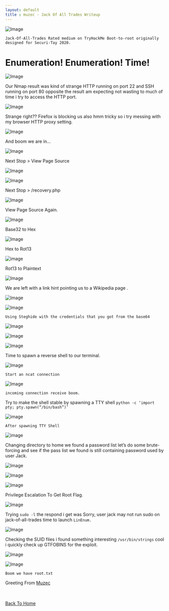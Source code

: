 ```yaml
---
layout: default
title : muzec - Jack Of All Trades Writeup
---
```


![Image](https://miro.medium.com/max/700/1*IdVpvTuLGREGcMZeX-1CAA.png)

```Jack-Of-All-Trades Rated medium on TryHackMe Boot-to-root originally designed for Securi-Tay 2020.```

# Enumeration! Enumeration! Time!

![Image](https://miro.medium.com/max/700/1*gTtUqXCwSk2NUNt0BzT-hg.png)


Our Nmap result was kind of strange HTTP running on port 22 and SSH running on port 80 opposite the result am expecting not wasting to much of time i try to access the HTTP port.

![Image](https://miro.medium.com/max/700/1*rW-s4C-tq_CB8iwCb6Yp9g.png)


Strange right?? Firefox is blocking us also hmm tricky so i try messing with my browser HTTP proxy setting.


![Image](https://miro.medium.com/max/700/1*0S3YSSFeUA-09LcDaL94aA.png)

And boom we are in…

![Image](https://miro.medium.com/max/700/1*9fsZkRDJUIra9S4dQgHDWA.png)

Next Stop > View Page Source

![Image](https://miro.medium.com/max/700/1*oeVxJmdvtVjbZywgos28oA.png)

![Image](https://miro.medium.com/max/700/1*x0Ua0QHYqJDlm_b4BhgElA.png)

Next Stop > /recovery.php

![Image](https://miro.medium.com/max/700/1*WqFOPtVeclIWgdm6mtrq-Q.png)

View Page Source Again.

![Image](https://miro.medium.com/max/700/1*f2U28VKpexmLmmIeF3JUtg.png)

Base32 to Hex

![Image](https://miro.medium.com/max/700/1*76nWId2C3-1JuMBhIU91MA.png)

Hex to Rot13

![image](https://miro.medium.com/max/700/1*4h1DUip63EEfiHzqJfQCog.png)

Rot13 to Plaintext

![Image](https://miro.medium.com/max/700/1*_2DH-qOxm2ftKV1PWAaHtg.png)


We are left with a link hint pointing us to a Wikipedia page .

![Image](https://miro.medium.com/max/700/1*0BU3O8Q6U6ntKc56qyfkHA.png)


![Image](https://miro.medium.com/max/700/1*31xgi_M_nRv7kzg0veA2sQ.png)


```Using Steghide with the credentials that you got from the base64```

![Image](https://miro.medium.com/max/700/1*Pt7QRpzokBL3X2U4IESt4A.png)


![Image](https://miro.medium.com/max/700/1*NuEkR-nX_yWRyc5PpV31Ew.png)


![Image](https://miro.medium.com/max/700/1*apPYxtFddkUKtfATFhkVdA.png)

Time to spawn a reverse shell to our terminal.

![Image](https://miro.medium.com/max/700/1*WJ-M96hmMYSZcTmasB8qog.png)

```Start an ncat connection```

![Image](https://miro.medium.com/max/700/1*JUoOc11pmocl2Wjlw53YLg.png)

```incoming connection receive boom.```

Try to make the shell stable by spawning a TTY shell ```python -c ‘import pty; pty.spawn(“/bin/bash”)’```

![image](https://miro.medium.com/max/700/1*xAwVIlohAGdNGlgbFp-4LQ.png)

```After spawning TTY Shell```

![image](https://miro.medium.com/max/700/1*ohV1WrlpZMnp9AOJTghVSA.png)

Changing directory to home we found a password list let’s do some brute-forcing and see if the pass list we found is still containing password used by user Jack.

![Image](https://miro.medium.com/max/700/1*1JSkYJ-NEfpv1b7bQZXIyg.png)


![Image](https://miro.medium.com/max/700/1*fpbNn0-oWWDIWIKj4HqcIg.png)


![Image](https://miro.medium.com/max/700/1*76YzrHB3Y7nCaKs3XgRpCw.png)


Privilege Escalation To Get Root Flag.

![Image](https://miro.medium.com/max/700/1*_WJcF4vXMYOw8Qk_bsfFlA.png)

Trying ```sudo -l``` the respond i get was Sorry, user jack may not run sudo on jack-of-all-trades time to launch ```LinEnum.```

![Image](https://miro.medium.com/max/700/1*OUn6U7gG6CUuNDjOo_8PqA.png)

Checking the SUID files i found something interesting ```/usr/bin/strings``` cool i quickly check up GTFOBINS for the exploit.

![Image](https://miro.medium.com/max/700/1*ALHzL5OK6qy4_y5QjnzKTQ.png)


![Image](https://miro.medium.com/max/700/1*mpIRfsf11QYzlYykGDJEfQ.png)

```Boom we have root.txt```

Greeting From [Muzec](https://twitter.com/muzec_saminu)

<br> <br>
[Back To Home](../index.md)
<br>
